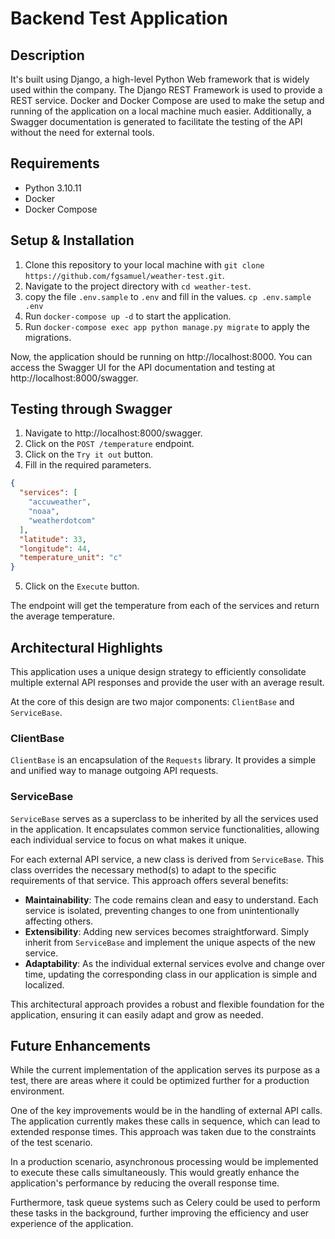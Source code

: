 # Backend Test Application

## Description
It's built using Django, a high-level Python Web framework that is widely used within the company. The Django REST Framework is used to provide a REST service. Docker and Docker Compose are used to make the setup and running of the application on a local machine much easier. Additionally, a Swagger documentation is generated to facilitate the testing of the API without the need for external tools.

## Requirements
- Python 3.10.11
- Docker
- Docker Compose

## Setup & Installation
1. Clone this repository to your local machine with `git clone https://github.com/fgsamuel/weather-test.git`.
2. Navigate to the project directory with `cd weather-test`.
2. copy the file `.env.sample` to `.env` and fill in the values. `cp .env.sample .env`
3. Run `docker-compose up -d` to start the application.
4. Run `docker-compose exec app python manage.py migrate` to apply the migrations.

Now, the application should be running on http://localhost:8000. You can access the Swagger UI for the API documentation and testing at http://localhost:8000/swagger.

## Testing through Swagger
1. Navigate to http://localhost:8000/swagger.
2. Click on the `POST /temperature` endpoint.
3. Click on the `Try it out` button.
4. Fill in the required parameters.
```json
{
  "services": [
    "accuweather",
    "noaa",
    "weatherdotcom"
  ],
  "latitude": 33,
  "longitude": 44,
  "temperature_unit": "c"
}
```
5. Click on the `Execute` button.

The endpoint will get the temperature from each of the services and return the average temperature.

## Architectural Highlights
This application uses a unique design strategy to efficiently consolidate multiple external API responses and provide the user with an average result. 

At the core of this design are two major components: `ClientBase` and `ServiceBase`.

### ClientBase
`ClientBase` is an encapsulation of the `Requests` library. It provides a simple and unified way to manage outgoing API requests.

### ServiceBase
`ServiceBase` serves as a superclass to be inherited by all the services used in the application. It encapsulates common service functionalities, allowing each individual service to focus on what makes it unique.

For each external API service, a new class is derived from `ServiceBase`. This class overrides the necessary method(s) to adapt to the specific requirements of that service. This approach offers several benefits:
- **Maintainability**: The code remains clean and easy to understand. Each service is isolated, preventing changes to one from unintentionally affecting others.
- **Extensibility**: Adding new services becomes straightforward. Simply inherit from `ServiceBase` and implement the unique aspects of the new service.
- **Adaptability**: As the individual external services evolve and change over time, updating the corresponding class in our application is simple and localized.

This architectural approach provides a robust and flexible foundation for the application, ensuring it can easily adapt and grow as needed.

## Future Enhancements
While the current implementation of the application serves its purpose as a test, there are areas where it could be optimized further for a production environment. 

One of the key improvements would be in the handling of external API calls. The application currently makes these calls in sequence, which can lead to extended response times. This approach was taken due to the constraints of the test scenario.

In a production scenario, asynchronous processing would be implemented to execute these calls simultaneously. This would greatly enhance the application's performance by reducing the overall response time.

Furthermore, task queue systems such as Celery could be used to perform these tasks in the background, further improving the efficiency and user experience of the application.
